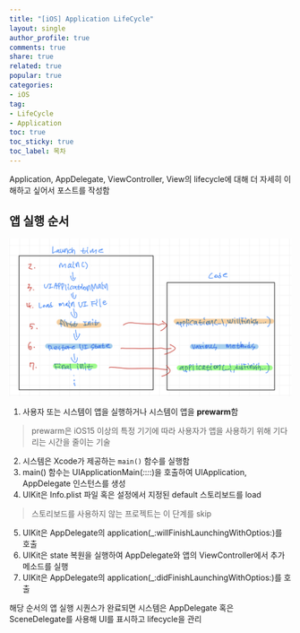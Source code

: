 ```yaml
---
title: "[iOS] Application LifeCycle"
layout: single
author_profile: true
comments: true
share: true
related: true
popular: true
categories:
- iOS
tag:
- LifeCycle
- Application
toc: true
toc_sticky: true
toc_label: 목차
---
```


Application, AppDelegate, ViewController, View의 lifecycle에 대해 더 자세히 이해하고 싶어서 포스트를 작성함

## 앱 실행 순서

![](/assets/images/Posts/iOS/2022-01-26-ApplicationLifcycle/Applicationlifecycle.jpeg)

1. 사용자 또는 시스템이 앱을 실행하거나 시스템이 앱을 **prewarm**함 

> prewarm은 iOS15 이상의 특정 기기에 따라 사용자가 앱을 사용하기 위해 기다리는 시간을 줄이는 기술
>
 
2. 시스템은 Xcode가 제공하는 `main()` 함수를 실행함
3. main() 함수는 UIApplicationMain(_:_:_:_:)을 호출하여 UIApplication, AppDelegate 인스턴스를 생성
4. UIKit은 Info.plist 파일 혹은 설정에서 지정된 default 스토리보드를 load

> 스토리보드를 사용하지 않는 프로젝트는 이 단계를 skip
> 

5. UIKit은 AppDelegate의 application(_:willFinishLaunchingWithOptios:)를 호출
6. UIKit은 state 복원을 실행하여 AppDelegate와 앱의 ViewController에서 추가 메소드를 실행
7. UIKit은 AppDelegate의 application(_:didFinishLaunchingWithOptios:)를 호출

해당 순서의 앱 실행 시퀀스가 완료되면 시스템은 AppDelegate 혹은 SceneDelegate를 사용해 UI를 표시하고 lifecycle을 관리
